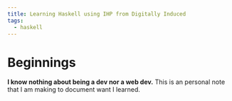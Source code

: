```yaml
---
title: Learning Haskell using IHP from Digitally Induced
tags:
  - haskell
---
```


# Beginnings

**I know nothing about being a dev nor a web dev.**
This is an personal note that I am making to document want I learned.
